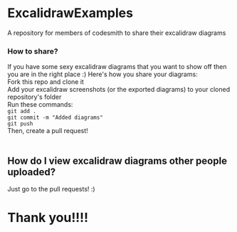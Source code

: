 # ExcalidrawExamples
A repository for members of codesmith to share their excalidraw diagrams

### How to share?
If you have some sexy excalidraw diagrams that you want to show off then you are in the right place :)
Here's how you share your diagrams:
<br>
Fork this repo and clone it
<br>
Add your excalidraw screenshots (or the exported diagrams) to your cloned repository's folder
<br>
Run these commands:
<br>
`git add .`<br>`git commit -m "Added diagrams"`<br>`git push`
<br>
Then, create a pull request!
<br><br>
## How do I view excalidraw diagrams other people uploaded?
Just go to the pull requests! :)

# Thank you!!!!
